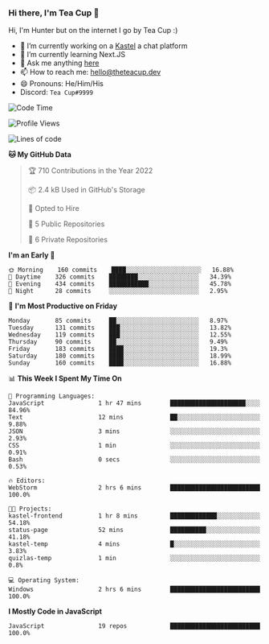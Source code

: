 ### Hi there, I'm Tea Cup 👋 

Hi, I'm Hunter but on the internet I go by Tea Cup :)

- 🔭 I’m currently working on a [Kastel](https://github.com/Kastelll) a chat platform
- 🌱 I’m currently learning Next.JS
- 💬 Ask me anything [here](https://github.com/TheTeaCup/TheTeaCup/issues)
- 📫 How to reach me: [hello@theteacup.dev](mailto:hello@theteacup.dev)
- 😄 Pronouns: He/Him/His
- Discord: `Tea Cup#9999`

<!--START_SECTION:waka-->
![Code Time](http://img.shields.io/badge/Code%20Time-192%20hrs%2013%20mins-blue)

![Profile Views](http://img.shields.io/badge/Profile%20Views-5-blue)

![Lines of code](https://img.shields.io/badge/From%20Hello%20World%20I%27ve%20Written-69%20Thousand%20lines%20of%20code-blue)

**🐱 My GitHub Data** 

> 🏆 710 Contributions in the Year 2022
 > 
> 📦 2.4 kB Used in GitHub's Storage 
 > 
> 💼 Opted to Hire
 > 
> 📜 5 Public Repositories 
 > 
> 🔑 6 Private Repositories  
 > 
**I'm an Early 🐤** 

```text
🌞 Morning    160 commits    ████░░░░░░░░░░░░░░░░░░░░░   16.88% 
🌆 Daytime    326 commits    ████████░░░░░░░░░░░░░░░░░   34.39% 
🌃 Evening    434 commits    ███████████░░░░░░░░░░░░░░   45.78% 
🌙 Night      28 commits     ░░░░░░░░░░░░░░░░░░░░░░░░░   2.95%

```
📅 **I'm Most Productive on Friday** 

```text
Monday       85 commits     ██░░░░░░░░░░░░░░░░░░░░░░░   8.97% 
Tuesday      131 commits    ███░░░░░░░░░░░░░░░░░░░░░░   13.82% 
Wednesday    119 commits    ███░░░░░░░░░░░░░░░░░░░░░░   12.55% 
Thursday     90 commits     ██░░░░░░░░░░░░░░░░░░░░░░░   9.49% 
Friday       183 commits    ████░░░░░░░░░░░░░░░░░░░░░   19.3% 
Saturday     180 commits    ████░░░░░░░░░░░░░░░░░░░░░   18.99% 
Sunday       160 commits    ████░░░░░░░░░░░░░░░░░░░░░   16.88%

```


📊 **This Week I Spent My Time On** 

```text
💬 Programming Languages: 
JavaScript               1 hr 47 mins        █████████████████████░░░░   84.96% 
Text                     12 mins             ██░░░░░░░░░░░░░░░░░░░░░░░   9.88% 
JSON                     3 mins              ░░░░░░░░░░░░░░░░░░░░░░░░░   2.93% 
CSS                      1 min               ░░░░░░░░░░░░░░░░░░░░░░░░░   0.91% 
Bash                     0 secs              ░░░░░░░░░░░░░░░░░░░░░░░░░   0.53%

🔥 Editors: 
WebStorm                 2 hrs 6 mins        █████████████████████████   100.0%

🐱‍💻 Projects: 
kastel-frontend          1 hr 8 mins         █████████████░░░░░░░░░░░░   54.18% 
status-page              52 mins             ██████████░░░░░░░░░░░░░░░   41.18% 
kastel-temp              4 mins              █░░░░░░░░░░░░░░░░░░░░░░░░   3.83% 
quizlas-temp             1 min               ░░░░░░░░░░░░░░░░░░░░░░░░░   0.8%

💻 Operating System: 
Windows                  2 hrs 6 mins        █████████████████████████   100.0%

```

**I Mostly Code in JavaScript** 

```text
JavaScript               19 repos            █████████████████████████   100.0%

```



<!--END_SECTION:waka-->
